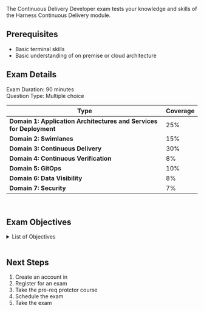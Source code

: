 The Continuous Delivery Developer exam tests your knowledge and skills of the Harness Continuous Delivery module.  

## Prerequisites

- Basic terminal skills
- Basic understanding of on premise or cloud architecture

## Exam Details

Exam Duration: 90 minutes <br/>
Question Type: Multiple choice

| Type                                | Coverage         |
| ----------------------------------- | --------------- |
| **Domain 1: Application Architectures and Services for Deployment** | 25% |
| **Domain 2: Swimlanes** | 15% |
| **Domain 3: Continuous Delivery**   | 30% |
| **Domain 4: Continuous Verification**  | 8% |
| **Domain 5: GitOps**  | 10% |
| **Domain 6: Data Visibility**  | 8% |
| **Domain 7: Security**  | 7%|

<br />

## Exam Objectives

<details>
<summary>List of Objectives</summary>

The following is a detailed list of exam objectives:

| #     | Objectives                                                                                |
| ----- | ----------------------------------------------------------------------------------------- |
| **1** | **Application Architectures and Services for Deploymente**|
| 1.1   | Define a deployment and what makes it continuous       |                                 
|1.2 |Explain application architectures|
|1.3 |Identify artifacts and manifests needed for a deployment|
|1.4 |Describe Kubernetes manifests (flat file, helm, etc.)|
|1.5 |Describe the services needed for an application|
|1.6 |Configure overrides for service variables (secrets, non-secrets)|
|1.7 |Describe artifact sources|
|1.8 |Configure artifact sources|
|1.9 |Configure service tagging|
|1.10 |Describe manifest overrides|
|1.11 |Configure manifest overrides|
|1.12 |Identify basic deployments (add examples for each app architecture type)|
|1.13 |Identify rolling deployments|
|1.14 |Identify canary deployments|
|1.15 |Identify blue/green deployments|
|**2**| **Swimlanes**|
|2.1| For a Kubernetes deployment, specify environments needed for my application or service - types (Prod, Non-prod)|
|2.2| For a Kubernetes deployment, configure environments needed for my application or service|
|2.3| For a Kubernetes deployment, describe infrastructure definitions for an environment|
|2.4| For a Kubernetes deployment, configure infrastructure definitions for an environment|
|2.5| For a Kubernetes deployment, configure overrides for an environment|
|2.6| Describe tagging, labeling, and identifiers (what is it used for, different types - resource identification, Business Intelligence, infra assignments, examples - Kubernetes, AWS|
|2.7| Configure rolling deployments for each application type (monolith, serverless, container-based)|
|2.8| Configure canary deployments for each application type (monolith, serverless, container-based)|
|2.9|Configure blue/green deployments for each application type (monolith, serverless, container-based)|
|**3**| **Continuous Delivery**|
|3.1| Automate deployments in your environment|
|3.2 |Identify pre-deployment steps per environment|
|3.2.1 |Create a git trigger|
|3.2.2|Create a webhook|
|3.2.3 |Create a manual trigger|
|3.2.4| Create a CI outcome trigger (artifact)|
|3.3 |Describe Policy as Code|
|3.4 |Configure Policy as Code|
|3.5 |Describe ticketing and documentation|
|3.6 |Describe the fetching process (artifacts, manifests, environment-specific requirements, configuration management)|
|3.7 |Configure fetching (artifacts, manifests, environment-specific requirements, config mgmt)|
|3.8 |Describe an approval process for my deployment|
|3.9| Set up an approval process for my deployment|
|3.10| Define failure strategies|
|3.11 |Configure failure strategies|
|3.12 |Configure Barriers|
|3.13 |Describe Conditional Execution|
|3.14 |Configure Conditional Execution|
|3.15 |Describe Step Library - Shell Script/run step|
|**4**| **Continuous Verification**|
|4.1 |Identify deployment verification types|
|4.2 |Describe verification through deployment logs|
|4.3| Identify deployment health checks|
|4.4 |Monitor server health during a deployment|
|4.5 |Monitor execution checks during a deployment|
|**5**| GitOps|
|5.1 |Explain the principles of GitOps|
|5.2 |Describe common use cases for using GitOps|
|5.3| Describe the benefits of using GitOps|
|5.4| Install the GitOps agent|
|5.5 |Connect your Kubernetes cluster and application repository to Harness to start deployments|
|5.6 |Set up an application in Harness using GitOps|
|**6**| **Data Visibility**|
|6.1| Describe dashboards|
|6.2 |Configure notifications and alerts|
|6.3 |Configure tagging and labeling (governance, reporting)|
|6.4 |Configure tagging and labeling (governance, reporting)|
|**7**| Security|
|7.1 |Describe two-factor authentication (2FA)|
|7.2 |Describe RBAC (Role-Based Access Control) - Built-in Roles|

</details>

<br />

## Next Steps

1. Create an account in 
2. Register for an exam 
3. Take the pre-req protctor course
4. Schedule the exam
5. Take the exam
